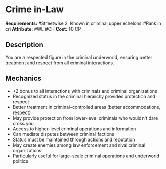 # Crime in-Law

**Requirements:** #Streetwise 2, Known in criminal upper echelons  #Rank in cri
**Attribute:** #WL #CH 
**Cost:** 10 CP  

## Description
You are a respected figure in the criminal underworld, ensuring better treatment and respect from all criminal interactions.

## Mechanics
- +2 bonus to all interactions with criminals and criminal organizations
- Recognized status in the criminal hierarchy provides protection and respect
- Better treatment in criminal-controlled areas (better accommodations, respect)
- May provide protection from lower-level criminals who wouldn't dare cross you
- Access to higher-level criminal operations and information
- Can mediate disputes between criminal factions
- Status must be maintained through actions and reputation
- May create enemies among law enforcement and rival criminal organizations
- Particularly useful for large-scale criminal operations and underworld politics